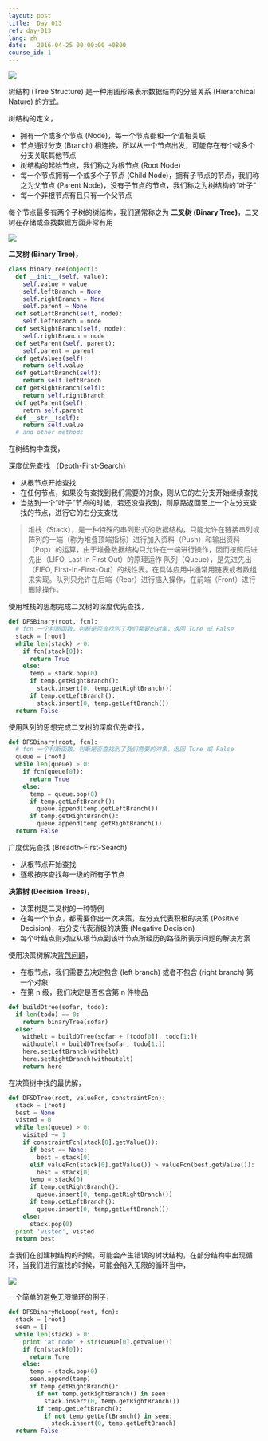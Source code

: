 ```yaml
---
layout: post
title:  Day 013
ref: day-013
lang: zh
date:   2016-04-25 00:00:00 +0800
course_id: 1
---
```


![](/images/Day013.png)

树结构 (Tree Structure) 是一种用图形来表示数据结构的分层关系 (Hierarchical Nature) 的方式。

树结构的定义，

- 拥有一个或多个节点 (Node)，每一个节点都和一个值相关联
- 节点通过分支 (Branch) 相连接，所以从一个节点出发，可能存在有个或多个分支关联其他节点
- 树结构的起始节点，我们称之为根节点 (Root Node)
- 每一个节点拥有一个或多个子节点 (Child Node)，拥有子节点的节点，我们称之为父节点 (Parent Node)，没有子节点的节点，我们称之为树结构的“叶子”
- 每一个非根节点有且只有一个父节点

每个节点最多有两个子树的树结构，我们通常称之为 **二叉树 (Binary Tree)**，二叉树在存储或查找数据方面非常有用

![](/images/tree_example.png)

**二叉树 (Binary Tree)，**

```Python
class binaryTree(object):
  def __init__(self, value):
    self.value = value
    self.leftBranch = None
    self.rightBranch = None
    self.parent = None
  def setLeftBranch(self, node):
    self.leftBranch = node
  def setRightBranch(self, node):
    self.rightBranch = node
  def setParent(self, parent):
    self.parent = parent
  def getValues(self):
    return self.value
  def getLeftBranch(self):
    return self.leftBranch
  def getRightBranch(self):
    return self.rightBranch
  def getParent(self):
    retrn self.parent
  def __str__(self):
    return self.value
  # and other methods
```

在树结构中查找，

深度优先查找 （Depth-First-Search）

- 从根节点开始查找
- 在任何节点，如果没有查找到我们需要的对象，则从它的左分支开始继续查找
- 当达到一个“叶子”节点的时候，若还没查找到，则原路返回至上一个左分支查找的节点，进行它的右分支查找

> 堆栈（Stack），是一种特殊的串列形式的数据结构，只能允许在链接串列或阵列的一端（称为堆叠顶端指标）进行加入资料（Push）和输出资料（Pop）的运算，由于堆叠数据结构只允许在一端进行操作，因而按照后进先出（LIFO, Last In First Out）的原理运作
> 队列（Queue），是先进先出（FIFO, First-In-First-Out）的线性表。在具体应用中通常用链表或者数组来实现。队列只允许在后端（Rear）进行插入操作，在前端（Front）进行删除操作。

使用堆栈的思想完成二叉树的深度优先查找，

```python
def DFSBinary(root, fcn):   
  # fcn 一个判断函数，判断是否查找到了我们需要的对象，返回 Ture 或 False
  stack = [root]
  while len(stack) > 0:
    if fcn(stack[0]):
      return True
    else:
      temp = stack.pop(0)
      if temp.getRightBranch():
        stack.insert(0, temp.getRightBranch())
      if temp.getLeftBranch():
        stack.insert(0, temp.getLeftBranch())
  return False
```

使用队列的思想完成二叉树的深度优先查找，

```python
def DFSBinary(root, fcn):   
  # fcn 一个判断函数，判断是否查找到了我们需要的对象，返回 Ture 或 False
  queue = [root]
  while len(queue) > 0:
    if fcn(queue[0]):
      return True
    else:
      temp = queue.pop(0)
      if temp.getLeftBranch():
        queue.append(temp.getLeftBranch())
      if temp.getRightBranch():
        queue.append(temp.getRightBranch())
  return False
```

广度优先查找 (Breadth-First-Search)

- 从根节点开始查找
- 逐级按序查找每一级的所有子节点

**决策树 (Decision Trees)，**

- 决策树是二叉树的一种特例
- 在每一个节点，都需要作出一次决策，左分支代表积极的决策 (Positive Decision)，右分支代表消极的决策 (Negative Decision)
- 每个叶结点则对应从根节点到该叶节点所经历的路径所表示问题的解决方案

使用决策树解决[背包问题](https://zh.wikipedia.org/wiki/%E8%83%8C%E5%8C%85%E9%97%AE%E9%A2%98)，

- 在根节点，我们需要去决定包含 (left branch) 或者不包含 (right branch) 第一个对象
- 在第 n 级，我们决定是否包含第 n 件物品

```python
def buildDtree(sofar, todo):
  if len(todo) == 0:
    return binaryTree(sofar)
  else:
    withelt = buildDTree(sofar + [todo[0]], todo[1:])
    withoutelt = buildDTree(sofar, todo[1:])
    here.setLeftBranch(withelt)
    here.setRightBranch(withoutelt)
    return here
```

在决策树中找的最优解，

```python
def DFSDTree(root, valueFcn, constraintFcn):
  stack = [root]
  best = None
  visted = 0
  while len(queue) > 0:
    visited += 1
    if constraintFcn(stack[0].getValue()):
      if best == None:
        best = stack[0]
      elif valueFcn(stack[0].getValue()) > valueFcn(best.getValue()):
        best = stack[0]
      temp = stack(0)
      if temp.getRightBranch():
        queue.insert(0, temp.getRightBranch())
      if temp.getLeftBranch():
        queue.insert(0, temp,getLeftBranch())
    else:
      stack.pop(0)
  print 'visted', visted
  return best
  ```

当我们在创建树结构的时候，可能会产生错误的树状结构，在部分结构中出现循环，当我们进行查找的时候，可能会陷入无限的循环当中，

![](/images/loop_tree.png)

一个简单的避免无限循环的例子，

```python
def DFSBinaryNoLoop(root, fcn):
  stack = [root]
  seen = []
  while len(stack) > 0:
    print 'at node' + str(queue[0].getValue())
    if fcn(stack[0]):
      return Ture
    else:
      temp = stack.pop(0)
      seen.append(temp)
      if temp.getRightBranch():
        if not temp.getRightBranch() in seen:
          stack.insert(0, temp.getRightBranch())
        if temp.getLeftBranch():
          if not temp.getLeftBranch() in seen:
            stack.insert(0, temp.getLeftBranch)
  return False
  ```

